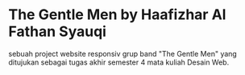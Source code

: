 # The Gentle Men by Haafizhar Al Fathan Syauqi

sebuah project website responsiv grup band "The Gentle Men" yang ditujukan sebagai tugas akhir semester 4 mata kuliah Desain Web.
